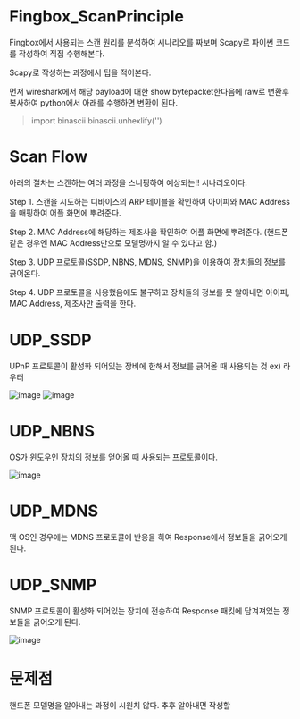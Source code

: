 # Fingbox_ScanPrinciple
Fingbox에서 사용되는 스캔 원리를 분석하여 시나리오를 짜보며 Scapy로 파이썬 코드를 작성하여 직접 수행해본다.

Scapy로 작성하는 과정에서 팁을 적어본다.

먼저 wireshark에서 해당 payload에 대한 show bytepacket한다음에 raw로 변환후 복사하여 python에서 아래를 수행하면 변환이 된다.
> import binascii 
> binascii.unhexlify('') 


# Scan Flow
아래의 절차는 스캔하는 여러 과정을 스니핑하여 예상되는!! 시나리오이다.

Step 1. 스캔을 시도하는 디바이스의 ARP 테이블을 확인하여 아이피와 MAC Address을 매핑하여 어플 화면에 뿌려준다.

Step 2. MAC Address에 해당하는 제조사을 확인하여 어플 화면에 뿌려준다. 
        (핸드폰 같은 경우엔 MAC Address만으로 모델명까지 알 수 있다고 함.)

Step 3. UDP 프로토콜(SSDP, NBNS, MDNS, SNMP)을 이용하여 장치들의 정보를 긁어온다.

Step 4. UDP 프로토콜을 사용했음에도 불구하고 장치들의 정보를 못 알아내면 아이피, MAC Address, 제조사만 출력을 한다.


# UDP_SSDP
UPnP 프로토콜이 활성화 되어있는 장비에 한해서 정보를 긁어올 때 사용되는 것 ex) 라우터

![image](https://user-images.githubusercontent.com/40857478/52392837-f99a6280-2ae6-11e9-87f7-47caaa0732bf.png)
![image](https://user-images.githubusercontent.com/40857478/52392851-03bc6100-2ae7-11e9-9c42-b1d2109cf71c.png)


# UDP_NBNS
OS가 윈도우인 장치의 정보를 얻어올 때 사용되는 프로토콜이다.

![image](https://user-images.githubusercontent.com/40857478/52392979-86452080-2ae7-11e9-901f-dca5272ef44e.png)


# UDP_MDNS
맥 OS인 경우에는 MDNS 프로토콜에 반응을 하여 Response에서 정보들을 긁어오게 된다.


# UDP_SNMP
SNMP 프로토콜이 활성화 되어있는 장치에 전송하여 Response 패킷에 담겨져있는 정보들을 긁어오게 된다.

![image](https://user-images.githubusercontent.com/40857478/52392987-90ffb580-2ae7-11e9-9b1e-95f3ab3f803b.png)


# 문제점
핸드폰 모델명을 알아내는 과정이 시원치 않다. 추후 알아내면 작성할 
